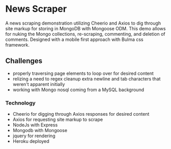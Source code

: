 # News Scraper

A news scraping demonstration utilizing Cheerio and Axios to dig through site markup for storing in MongoDB with Mongoose ODM. This demo allows for nuking the Mongo collections, re-scraping, commenting, and deletion of comments. Designed with a mobile first approach with Bulma css framework.

## Challenges

- properly traversing page elements to loop over for desired content
- relizing a need to regex cleanup extra newline and tab characters that weren't apparent initially
- working with Mongo nosql coming from a MySQL background

### Technology

- Cheerio for digging through Axios responses for desired content
- Axios for requesting site markup to scrape
- NodeJs with Express
- Mongodb with Mongoose
- jquery for rendering
- Heroku deployed
